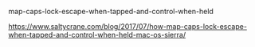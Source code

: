 map-caps-lock-escape-when-tapped-and-control-when-held

https://www.saltycrane.com/blog/2017/07/how-map-caps-lock-escape-when-tapped-and-control-when-held-mac-os-sierra/
